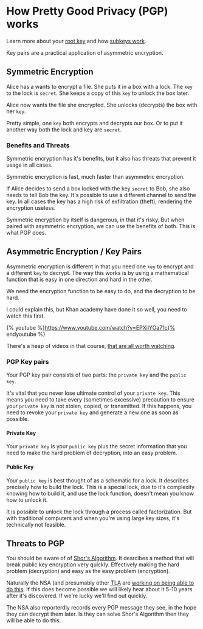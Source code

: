 # How Pretty Good Privacy (PGP) works

Learn more about your [root key](pgp/root_key.md) and how [subkeys work](pgp/subkeys.md).


Key pairs are a practical application of asymmetric encryption. 

## **Symmetric Encryption**

Alice has a wants to encrypt a file. She puts it in a box with a lock. The `key` to the lock is `secret`. She keeps a copy of this `key` to unlock the box later.

Alice now wants the file she encrypted. She unlocks (decrypts) the box with her `key`.

Pretty simple, one `key` both encrypts and decrypts our box. Or to put it another way both the lock and key are `secret`.

### Benefits and Threats

Symmetric encryption has it's benefits, but it also has threats that prevent it usage in all cases.

Symmetric encryption is fast, much faster than asymmetric encryption.

If Alice decides to send a box locked with the key `secret` to Bob, she also needs to tell Bob the key. It's possible to use a different channel to send the key. In all cases the key has a high risk of exfiltration (theft), rendering the encryption useless.

Symmetric encryption by itself is dangerous, in that it's risky. But when paired with asymmetric encryption, we can use the benefits of both. This is what PGP does.

## **Asymmetric Encryption / Key Pairs**

Asymmetric encryption is different in that you need one `key` to encrypt and a different `key` to decrypt. The way this works is by using a mathematical function that is easy in one direction and hard in the other.

We need the encryption function to be easy to do, and the decryption to be hard.

I could explain this, but Khan academy have done it so well, you need to watch this first.

{% youtube %}https://www.youtube.com/watch?v=EPXilYOa71c{% endyoutube %}

There's a heap of videos in that course, [that are all worth watching](https://www.khanacademy.org/computing/computer-science/cryptography).

### PGP Key pairs

Your PGP key pair consists of two parts: the `private key` and the `public key`.

It's vital that you never lose ultimate control of your `private key`. This means you need to take every (sometimes excessive) precaution to ensure your `private key` is not stolen, copied, or transmitted. If this happens, you need to revoke your `private key` and generate a new one as soon as possible.

#### Private Key

Your `private key` is your `public key` plus the secret information that you need to make the hard problem of decryption, into an easy problem.



#### Public Key

Your `public key` is best thought of as a schematic for a lock. It describes precisely how to build the lock. This is a special lock, due to it's complexity knowing how to build it, and use the lock function, doesn't mean you know how to unlock it.

It is possible to unlock the lock through a process called factorization. But with traditional computers and when you're using large key sizes, it's technically not feasible.

## Threats to PGP

You should be aware of of [Shor's Algorithm](https://en.wikipedia.org/wiki/Shor%27s_algorithm). It desrcibes a method that will break public key encryption very quickly. Effectively making the hard problem (decryption) and easy as the easy problem (encryption).

Naturally the NSA (and presumably other <acronym title="Three Letter Agencies">TLA</acronym>  are [working on being able to do this](https://www.washingtonpost.com/world/national-security/nsa-seeks-to-build-quantum-computer-that-could-crack-most-types-of-encryption/2014/01/02/8fff297e-7195-11e3-8def-a33011492df2_story.html). If this does become possible we will likely hear about it 5-10 years after it's discovered. If we're lucky we'll find out quickly.

The NSA also reporterdly records every PGP message they see, in the hope they can decrypt them later. Is they can solve Shor's Algorithm then they will be able to do this.
